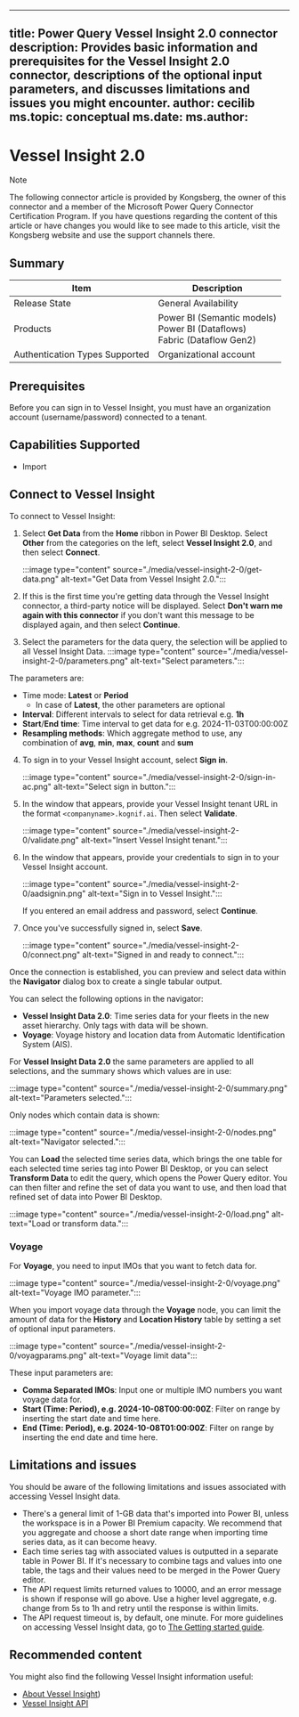 
---
title: Power Query Vessel Insight 2.0 connector
description: Provides basic information and prerequisites for the Vessel Insight 2.0 connector, descriptions of the optional input parameters, and discusses limitations and issues you might encounter.
author: cecilib
ms.topic: conceptual
ms.date: 
ms.author: 
---

# Vessel Insight 2.0

> [!NOTE]
>The following connector article is provided by Kongsberg, the owner of this connector and a member of the Microsoft Power Query Connector Certification Program. If you have questions regarding the content of this article or have changes you would like to see made to this article, visit the Kongsberg website and use the support channels there.

## Summary

| Item | Description |
| ---- | ----------- |
| Release State | General Availability |
| Products | Power BI (Semantic models)<br/>Power BI (Dataflows)<br/>Fabric (Dataflow Gen2) |
| Authentication Types Supported | Organizational account |

## Prerequisites

Before you can sign in to Vessel Insight, you must have an organization account (username/password) connected to a tenant.

## Capabilities Supported

* Import

## Connect to Vessel Insight

To connect to Vessel Insight:

1. Select **Get Data** from the **Home** ribbon in Power BI Desktop. Select **Other** from the categories on the left, select **Vessel Insight 2.0**, and then select **Connect**.

   :::image type="content" source="./media/vessel-insight-2-0/get-data.png" alt-text="Get Data from Vessel Insight 2.0.":::

2. If this is the first time you're getting data through the Vessel Insight connector, a third-party notice will be displayed. Select **Don't warn me again with this connector** if you don't want this message to be displayed again, and then select **Continue**.

3. Select the parameters for the data query, the selection will be applied to all Vessel Insight Data.
   :::image type="content" source="./media/vessel-insight-2-0/parameters.png" alt-text="Select parameters.":::
   
The parameters are:
- Time mode: **Latest** or **Period**
   - In case of **Latest**, the other parameters are optional
- **Interval**: Different intervals to select for data retrieval e.g. **1h**
- **Start**/**End** **time**: Time interval to get data for e.g. 2024-11-03T00:00:00Z
- **Resampling methods**: Which aggregate method to use, any combination of **avg**, **min**, **max**, **count** and **sum**
  
4. To sign in to your Vessel Insight account, select **Sign in**.

   :::image type="content" source="./media/vessel-insight-2-0/sign-in-ac.png" alt-text="Select sign in button.":::

5. In the window that appears, provide your Vessel Insight tenant URL in the format `<companyname>.kognif.ai`. Then select **Validate**.

    :::image type="content" source="./media/vessel-insight-2-0/validate.png" alt-text="Insert Vessel Insight tenant.":::

6. In the window that appears, provide your credentials to sign in to your Vessel Insight account.

   :::image type="content" source="./media/vessel-insight-2-0/aadsignin.png" alt-text="Sign in to Vessel Insight.":::

   If you entered an email address and password, select **Continue**.

7. Once you've successfully signed in, select **Save**.

   :::image type="content" source="./media/vessel-insight-2-0/connect.png" alt-text="Signed in and ready to connect.":::

Once the connection is established, you can preview and select data within the **Navigator** dialog box to create a single tabular output.

You can select the following options in the navigator:

* **Vessel Insight Data 2.0**: Time series data for your fleets in the new asset hierarchy. Only tags with data will be shown.
* **Voyage**: Voyage history and location data from Automatic Identification System (AIS).

For **Vessel Insight Data 2.0** the same parameters are applied to all selections, and the summary shows which values are in use:

:::image type="content" source="./media/vessel-insight-2-0/summary.png" alt-text="Parameters selected.":::

Only nodes which contain data is shown:

:::image type="content" source="./media/vessel-insight-2-0/nodes.png" alt-text="Navigator selected.":::


You can **Load** the selected time series data, which brings the one table for each selected time series tag into Power BI Desktop, or you can select **Transform Data** to edit the query, which opens the Power Query editor. You can then filter and refine the set of data you want to use, and then load that refined set of data into Power BI Desktop.

:::image type="content" source="./media/vessel-insight-2-0/load.png" alt-text="Load or transform data.":::



### Voyage
For **Voyage**, you need to input IMOs that you want to fetch data for.

:::image type="content" source="./media/vessel-insight-2-0/voyage.png" alt-text="Voyage IMO parameter.":::

When you import voyage data through the **Voyage** node, you can limit the amount of data for the **History** and **Location History** table by setting a set of optional input parameters.

:::image type="content" source="./media/vessel-insight-2-0/voyagparams.png" alt-text="Voyage limit data":::
      
These input parameters are:  
*   **Comma Separated IMOs**: Input one or multiple IMO numbers you want voyage data for.
*   **Start (Time: Period), e.g. 2024-10-08T00:00:00Z**: Filter on range by inserting the start date and time here.
*   **End (Time: Period), e.g. 2024-10-08T01:00:00Z**: Filter on range by inserting the end date and time here.


## Limitations and issues

You should be aware of the following limitations and issues associated with accessing Vessel Insight data.
*   There's a general limit of 1-GB data that's imported into Power BI, unless the workspace is in a Power BI Premium capacity. We recommend that you aggregate and choose a short date range when importing time series data, as it can become heavy.
*   Each time series tag with associated values is outputted in a separate table in Power BI. If it's necessary to combine tags and values into one table, the tags and their values need to be merged in the Power Query editor.
*   The API request limits returned values to 10000, and an error message is shown if response will go above. Use a higher level aggregate, e.g. change from 5s to 1h and retry until the response is within limits.
*   The API request timeout is, by default, one minute.
For more guidelines on accessing Vessel Insight data, go to [The Getting started guide](https://community.kongsbergdigital.com/kb/api-documentation-vessel-insight).

## Recommended content

You might also find the following Vessel Insight information useful:

* [About Vessel Insight](https://www.kongsbergdigital.com/maritime-data-hub))
* [Vessel Insight API](https://developer.kognif.ai/)
